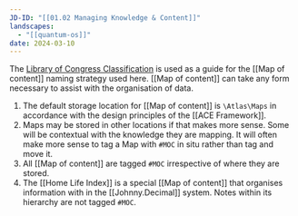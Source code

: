 ```yaml
---
JD-ID: "[[01.02 Managing Knowledge & Content]]"
landscapes:
  - "[[quantum-os]]"
date: 2024-03-10
---
```

The [Library of Congress Classification](https://en.wikipedia.org/wiki/Library_of_Congress_Classification) is used as a guide for the [[Map of content]] naming strategy used here.
[[Map of content]] can take any form necessary to assist with the organisation of data.

1. The default storage location for [[Map of content]] is `\Atlas\Maps` in accordance with the design principles of the [[ACE Framework]].
2. Maps may be stored in other locations if that makes more sense. Some will be contextual with the knowledge they are mapping. It will often make more sense to tag a Map with `#MOC` in situ rather than tag and move it.
3. All [[Map of content]] are tagged `#MOC` irrespective of where they are stored.
4. The [[Home Life Index]] is a special [[Map of content]] that organises information with in the [[Johnny.Decimal]] system. Notes within its hierarchy are not tagged `#MOC`.


